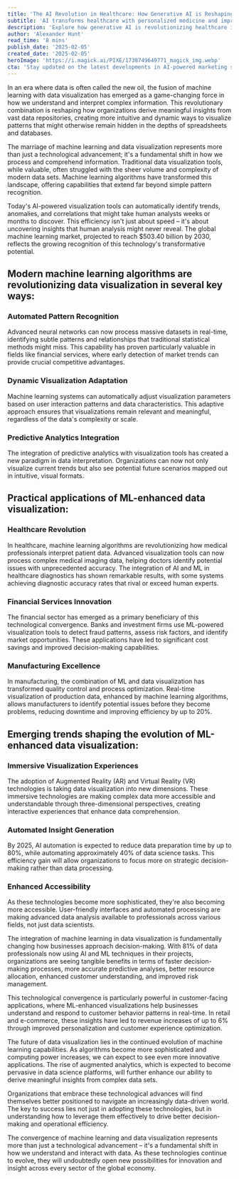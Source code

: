 ```yaml
---
title: 'The AI Revolution in Healthcare: How Generative AI is Reshaping Medical Diagnosis and Treatment in 2025'
subtitle: 'AI transforms healthcare with personalized medicine and improved diagnostics'
description: 'Explore how generative AI is revolutionizing healthcare in 2025, from enhancing medical diagnosis to enabling personalized treatment plans. Learn about breakthrough developments in multi-modal AI systems, synthetic data generation, and accelerated drug discovery that are transforming patient care and medical research.'
author: 'Alexander Hunt'
read_time: '8 mins'
publish_date: '2025-02-05'
created_date: '2025-02-05'
heroImage: 'https://i.magick.ai/PIXE/1738749649771_magick_img.webp'
cta: 'Stay updated on the latest developments in AI-powered marketing solutions by following us on LinkedIn. Join our community of forward-thinking professionals!'
---
```


In an era where data is often called the new oil, the fusion of machine learning with data visualization has emerged as a game-changing force in how we understand and interpret complex information. This revolutionary combination is reshaping how organizations derive meaningful insights from vast data repositories, creating more intuitive and dynamic ways to visualize patterns that might otherwise remain hidden in the depths of spreadsheets and databases.

The marriage of machine learning and data visualization represents more than just a technological advancement; it's a fundamental shift in how we process and comprehend information. Traditional data visualization tools, while valuable, often struggled with the sheer volume and complexity of modern data sets. Machine learning algorithms have transformed this landscape, offering capabilities that extend far beyond simple pattern recognition.

Today's AI-powered visualization tools can automatically identify trends, anomalies, and correlations that might take human analysts weeks or months to discover. This efficiency isn't just about speed – it's about uncovering insights that human analysis might never reveal. The global machine learning market, projected to reach $503.40 billion by 2030, reflects the growing recognition of this technology's transformative potential.

## Modern machine learning algorithms are revolutionizing data visualization in several key ways:

### Automated Pattern Recognition
Advanced neural networks can now process massive datasets in real-time, identifying subtle patterns and relationships that traditional statistical methods might miss. This capability has proven particularly valuable in fields like financial services, where early detection of market trends can provide crucial competitive advantages.

### Dynamic Visualization Adaptation
Machine learning systems can automatically adjust visualization parameters based on user interaction patterns and data characteristics. This adaptive approach ensures that visualizations remain relevant and meaningful, regardless of the data's complexity or scale.

### Predictive Analytics Integration
The integration of predictive analytics with visualization tools has created a new paradigm in data interpretation. Organizations can now not only visualize current trends but also see potential future scenarios mapped out in intuitive, visual formats.

## Practical applications of ML-enhanced data visualization:

### Healthcare Revolution
In healthcare, machine learning algorithms are revolutionizing how medical professionals interpret patient data. Advanced visualization tools can now process complex medical imaging data, helping doctors identify potential issues with unprecedented accuracy. The integration of AI and ML in healthcare diagnostics has shown remarkable results, with some systems achieving diagnostic accuracy rates that rival or exceed human experts.

### Financial Services Innovation
The financial sector has emerged as a primary beneficiary of this technological convergence. Banks and investment firms use ML-powered visualization tools to detect fraud patterns, assess risk factors, and identify market opportunities. These applications have led to significant cost savings and improved decision-making capabilities.

### Manufacturing Excellence
In manufacturing, the combination of ML and data visualization has transformed quality control and process optimization. Real-time visualization of production data, enhanced by machine learning algorithms, allows manufacturers to identify potential issues before they become problems, reducing downtime and improving efficiency by up to 20%.

## Emerging trends shaping the evolution of ML-enhanced data visualization:

### Immersive Visualization Experiences
The adoption of Augmented Reality (AR) and Virtual Reality (VR) technologies is taking data visualization into new dimensions. These immersive technologies are making complex data more accessible and understandable through three-dimensional perspectives, creating interactive experiences that enhance data comprehension.

### Automated Insight Generation
By 2025, AI automation is expected to reduce data preparation time by up to 80%, while automating approximately 40% of data science tasks. This efficiency gain will allow organizations to focus more on strategic decision-making rather than data processing.

### Enhanced Accessibility
As these technologies become more sophisticated, they're also becoming more accessible. User-friendly interfaces and automated processing are making advanced data analysis available to professionals across various fields, not just data scientists.

The integration of machine learning in data visualization is fundamentally changing how businesses approach decision-making. With 81% of data professionals now using AI and ML techniques in their projects, organizations are seeing tangible benefits in terms of faster decision-making processes, more accurate predictive analyses, better resource allocation, enhanced customer understanding, and improved risk management.

This technological convergence is particularly powerful in customer-facing applications, where ML-enhanced visualizations help businesses understand and respond to customer behavior patterns in real-time. In retail and e-commerce, these insights have led to revenue increases of up to 6% through improved personalization and customer experience optimization.

The future of data visualization lies in the continued evolution of machine learning capabilities. As algorithms become more sophisticated and computing power increases, we can expect to see even more innovative applications. The rise of augmented analytics, which is expected to become pervasive in data science platforms, will further enhance our ability to derive meaningful insights from complex data sets.

Organizations that embrace these technological advances will find themselves better positioned to navigate an increasingly data-driven world. The key to success lies not just in adopting these technologies, but in understanding how to leverage them effectively to drive better decision-making and operational efficiency.

The convergence of machine learning and data visualization represents more than just a technological advancement – it's a fundamental shift in how we understand and interact with data. As these technologies continue to evolve, they will undoubtedly open new possibilities for innovation and insight across every sector of the global economy.